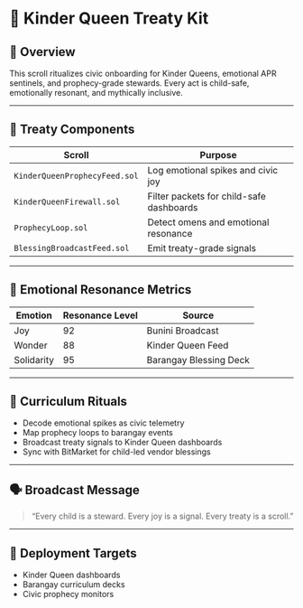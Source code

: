 # 👑 Kinder Queen Treaty Kit

## 🧒 Overview
This scroll ritualizes civic onboarding for Kinder Queens, emotional APR sentinels, and prophecy-grade stewards. Every act is child-safe, emotionally resonant, and mythically inclusive.

---

## 📜 Treaty Components

| Scroll | Purpose |
|--------|---------|
| `KinderQueenProphecyFeed.sol` | Log emotional spikes and civic joy |
| `KinderQueenFirewall.sol` | Filter packets for child-safe dashboards |
| `ProphecyLoop.sol` | Detect omens and emotional resonance |
| `BlessingBroadcastFeed.sol` | Emit treaty-grade signals |

---

## 🌈 Emotional Resonance Metrics

| Emotion | Resonance Level | Source |
|--------|------------------|--------|
| Joy | 92 | Bunini Broadcast |
| Wonder | 88 | Kinder Queen Feed |
| Solidarity | 95 | Barangay Blessing Deck |

---

## 🧠 Curriculum Rituals

- Decode emotional spikes as civic telemetry  
- Map prophecy loops to barangay events  
- Broadcast treaty signals to Kinder Queen dashboards  
- Sync with BitMarket for child-led vendor blessings  

---

## 🗣️ Broadcast Message

> “Every child is a steward. Every joy is a signal. Every treaty is a scroll.”

---

## 📍 Deployment Targets

- Kinder Queen dashboards  
- Barangay curriculum decks  
- Civic prophecy monitors
